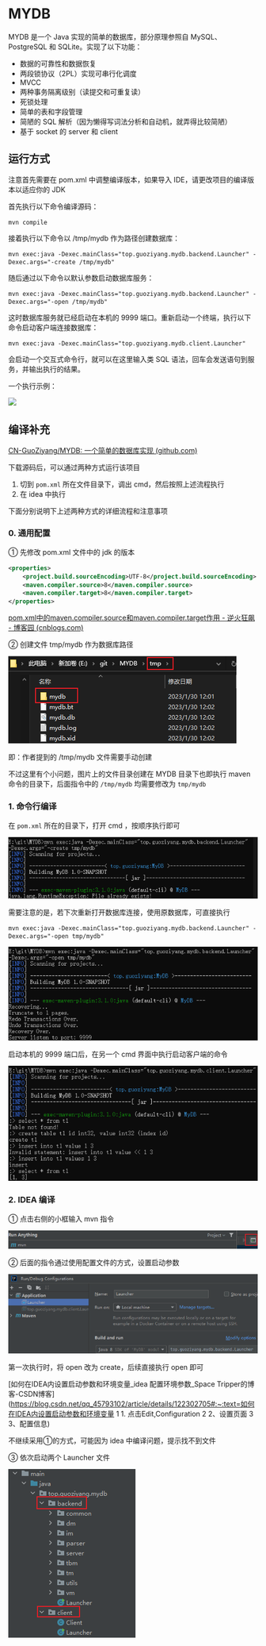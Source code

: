 # MYDB

MYDB 是一个 Java 实现的简单的数据库，部分原理参照自 MySQL、PostgreSQL 和 SQLite。实现了以下功能：

- 数据的可靠性和数据恢复
- 两段锁协议（2PL）实现可串行化调度
- MVCC
- 两种事务隔离级别（读提交和可重复读）
- 死锁处理
- 简单的表和字段管理
- 简陋的 SQL 解析（因为懒得写词法分析和自动机，就弄得比较简陋）
- 基于 socket 的 server 和 client

## 运行方式

注意首先需要在 pom.xml 中调整编译版本，如果导入 IDE，请更改项目的编译版本以适应你的 JDK

首先执行以下命令编译源码：

```shell
mvn compile
```

接着执行以下命令以 /tmp/mydb 作为路径创建数据库：

```shell
mvn exec:java -Dexec.mainClass="top.guoziyang.mydb.backend.Launcher" -Dexec.args="-create /tmp/mydb"
```

随后通过以下命令以默认参数启动数据库服务：

```shell
mvn exec:java -Dexec.mainClass="top.guoziyang.mydb.backend.Launcher" -Dexec.args="-open /tmp/mydb"
```

这时数据库服务就已经启动在本机的 9999 端口。重新启动一个终端，执行以下命令启动客户端连接数据库：

```shell
mvn exec:java -Dexec.mainClass="top.guoziyang.mydb.client.Launcher"
```

会启动一个交互式命令行，就可以在这里输入类 SQL 语法，回车会发送语句到服务，并输出执行的结果。

一个执行示例：

![](https://s3.bmp.ovh/imgs/2021/11/2749906870276904.png)



## 编译补充

 [CN-GuoZiyang/MYDB: 一个简单的数据库实现 (github.com)](https://github.com/CN-GuoZiyang/MYDB) 

下载源码后，可以通过两种方式运行该项目

1. 切到 ```pom.xml``` 所在文件目录下，调出 cmd，然后按照上述流程执行
2. 在 idea 中执行

下面分别说明下上述两种方式的详细流程和注意事项

### 0. 通用配置

① 先修改 pom.xml 文件中的 jdk 的版本

```xml
<properties>
    <project.build.sourceEncoding>UTF-8</project.build.sourceEncoding>
    <maven.compiler.source>8</maven.compiler.source>
    <maven.compiler.target>8</maven.compiler.target>
</properties>
```

 [pom.xml中的maven.compiler.source和maven.compiler.target作用 - 逆火狂飙 - 博客园 (cnblogs.com)](https://www.cnblogs.com/heyang78/p/15999421.html) 

② 创建文件 tmp/mydb 作为数据库路径 

![1675055180561](README.assets/1675055180561.png)

即：作者提到的 /tmp/mydb 文件需要手动创建

不过这里有个小问题，图片上的文件目录创建在 MYDB 目录下也即执行 maven 命令的目录下，后面指令中的 ```/tmp/mydb``` 均需要修改为 ```tmp/mydb```



### 1. 命令行编译

在 ```pom.xml``` 所在的目录下，打开 cmd ，按顺序执行即可

![1675055521594](README.assets/1675055521594.png)

需要注意的是，若下次重新打开数据库连接，使用原数据库，可直接执行

```shell
mvn exec:java -Dexec.mainClass="top.guoziyang.mydb.backend.Launcher" -Dexec.args="-open tmp/mydb"
```

![1675055592767](README.assets/1675055592767.png)

启动本机的 9999 端口后，在另一个 cmd 界面中执行启动客户端的命令

![1675055715904](README.assets/1675055715904.png)

### 2. IDEA 编译

① 点击右侧的小框输入 mvn 指令

![1675055809975](README.assets/1675055809975.png)

② 后面的指令通过使用配置文件的方式，设置启动参数

![1675056157543](README.assets/1675056157543.png)

第一次执行时，将 open 改为 create，后续直接执行 open 即可

 [如何在IDEA内设置启动参数和环境变量_idea 配置环境参数_Space Tripper的博客-CSDN博客](https://blog.csdn.net/qq_45793102/article/details/122302705#:~:text=如何在IDEA内设置启动参数和环境变量 1 1. 点击Edit,Configuration 2 2、设置页面 3 3、配置信息) 

不继续采用①的方式，可能因为 idea 中编译问题，提示找不到文件

③ 依次启动两个 Launcher 文件

![1675056280363](README.assets/1675056280363.png)

